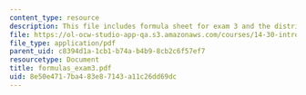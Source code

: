 ```yaml
---
content_type: resource
description: This file includes formula sheet for exam 3 and the distribution tables.
file: https://ol-ocw-studio-app-qa.s3.amazonaws.com/courses/14-30-introduction-to-statistical-method-in-economics-spring-2006/8e50e4717ba483e87143a11c26dd69dc_formulas_exam3.pdf
file_type: application/pdf
parent_uid: c8394d1a-1cb1-b74a-b4b9-8cb2c6f57ef7
resourcetype: Document
title: formulas_exam3.pdf
uid: 8e50e471-7ba4-83e8-7143-a11c26dd69dc
---
```

